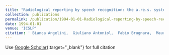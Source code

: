 ```yaml
---
title: "Radiological reporting by speech recognition: the a.re.s. system"
collection: publications
permalink: /publication/1994-01-01-Radiological-reporting-by-speech-recognition-the-ares-system
date: 1994-01-01
venue: 'ICSLP'
citation: ' Bianca Angelini,  Giuliano Antoniol,  Fabio Brugnara,  Mauro Cettolo,  Marcello Federico,  Roberto Fiutem,  Gianni Lazzari, &quot;Radiological reporting by speech recognition: the a.re.s. system.&quot; ICSLP, 1994.'
---
```

Use [Google Scholar](https://scholar.google.com/scholar?q=Radiological+reporting+by+speech+recognition:+the+a.re.s.+system){:target="_blank"} for full citation